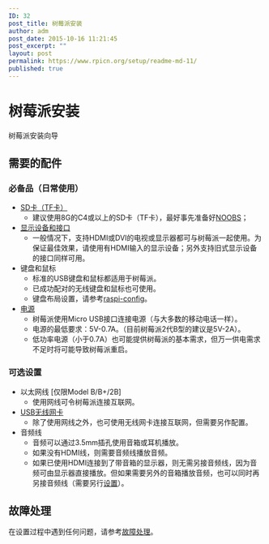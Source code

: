 ```yaml
---
ID: 32
post_title: 树莓派安装
author: adm
post_date: 2015-10-16 11:21:45
post_excerpt: ""
layout: post
permalink: https://www.rpicn.org/setup/readme-md-11/
published: true
---
```

# 树莓派安装

树莓派安装向导

## 需要的配件

### 必备品（日常使用）

- [SD卡（TF卡）](../installation/sd-cards.md)
    - 建议使用8G的C4或以上的SD卡（TF卡），最好事先准备好[NOOBS](../installation/noobs.md)；
- [显示设备和接口](monitor-connection.md)
    - 一般情况下，支持HDMI或DVI的电视或显示器都可与树莓派一起使用。为保证最佳效果，请使用有HDMI输入的显示设备；另外支持旧式显示设备的接口同样可用。
- 键盘和鼠标
    - 标准的USB键盘和鼠标都适用于树莓派。
    - 已成功配对的无线键盘和鼠标也可使用。
    - 键盘布局设置，请参考[raspi-config](../configuration/raspi-config.md)。
- [电源](../hardware/raspberrypi/power/README.md.12)
    - 树莓派使用Micro USB接口连接电源（与大多数的移动电话一样）。
    - 电源的最低要求：5V-0.7A。（目前树莓派2代B型的建议是5V-2A）。
    - 低功率电源（小于0.7A）也可能提供树莓派的基本需求，但万一供电需求不足时将可能导致树莓派重启。

### 可选设置

- 以太网线 [仅限Model B/B+/2B]
    - 使用网线可令树莓派连接互联网。
- [USB无线网卡](../configuration/wireless/README.md.13)
    - 除了使用网线之外，也可使用无线网卡连接互联网，但需要另作配置。	
- 音频线
    - 音频可以通过3.5mm插孔使用音箱或耳机播放。
    - 如果没有HDMI线，则需要音频线播放音频。
    - 如果已使用HDMI连接到了带音箱的显示器，则无需另接音频线，因为音频可由显示器直接播放。但如果需要另外的音箱播放音频，也可以同时再另接音频线（需要另行[设置](../configuration/audio-config.md)）。

## 故障处理

在设置过程中遇到任何问题，请参考[故障处理](../troubleshooting/README.md.10)。
